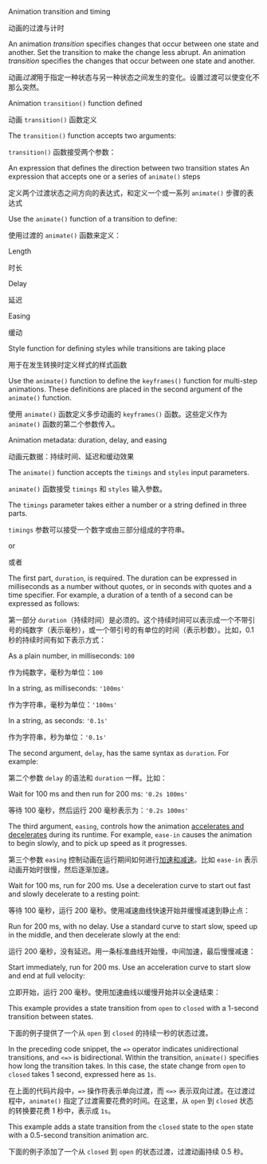 Animation transition and timing

动画的过渡与计时

An animation *transition* specifies changes that occur between one state and another. Set the transition to make the change less abrupt. An animation *transition* specifies the changes that occur between one state and another.

动画*过渡*用于指定一种状态与另一种状态之间发生的变化。设置过渡可以使变化不那么突然。

Animation `transition()` function defined

动画 `transition()` 函数定义

The `transition()` function accepts two arguments:

`transition()` 函数接受两个参数：

An expression that defines the direction between two transition states
An expression that accepts one or a series of `animate()` steps

定义两个过渡状态之间方向的表达式，和定义一个或一系列 `animate()` 步骤的表达式

Use the `animate()` function of a transition to define:

使用过渡的 `animate()` 函数来定义：

Length

时长

Delay

延迟

Easing

缓动

Style function for defining styles while transitions are taking place

用于在发生转换时定义样式的样式函数

Use the `animate()` function to define the `keyframes()` function for multi-step animations.
These definitions are placed in the second argument of the `animate()` function.

使用 `animate()` 函数定义多步动画的 `keyframes()` 函数。这些定义作为 `animate()` 函数的第二个参数传入。

Animation metadata: duration, delay, and easing

动画元数据：持续时间、延迟和缓动效果

The `animate()` function accepts the `timings` and `styles` input parameters.

`animate()` 函数接受 `timings` 和 `styles` 输入参数。

The `timings` parameter takes either a number or a string defined in three parts.

`timings` 参数可以接受一个数字或由三部分组成的字符串。

or

或者

The first part, `duration`, is required.
The duration can be expressed in milliseconds as a number without quotes, or in seconds with quotes and a time specifier.
For example, a duration of a tenth of a second can be expressed as follows:

第一部分 `duration`（持续时间）是必须的。这个持续时间可以表示成一个不带引号的纯数字（表示毫秒），或一个带引号的有单位的时间（表示秒数）。比如，0.1 秒的持续时间有如下表示方式：

As a plain number, in milliseconds:
`100`

作为纯数字，毫秒为单位：`100`

In a string, as milliseconds:
`'100ms'`

作为字符串，毫秒为单位：`'100ms'`

In a string, as seconds:
`'0.1s'`

作为字符串，秒为单位：`'0.1s'`

The second argument, `delay`, has the same syntax as `duration`.
For example:

第二个参数 `delay` 的语法和 `duration` 一样。比如：

Wait for 100 ms and then run for 200 ms: `'0.2s 100ms'`

等待 100 毫秒，然后运行 200 毫秒表示为：`'0.2s 100ms'`

The third argument, `easing`, controls how the animation [accelerates and decelerates](https://easings.net) during its runtime.
For example, `ease-in` causes the animation to begin slowly, and to pick up speed as it progresses.

第三个参数 `easing` 控制动画在运行期间如何进行[加速和减速](http://easings.net)。比如 `ease-in` 表示动画开始时很慢，然后逐渐加速。

Wait for 100 ms, run for 200 ms.
Use a deceleration curve to start out fast and slowly decelerate to a resting point:

等待 100 毫秒，运行 200 毫秒。使用减速曲线快速开始并缓慢减速到静止点：

Run for 200 ms, with no delay.
Use a standard curve to start slow, speed up in the middle, and then decelerate slowly at the end:

运行 200 毫秒，没有延迟。用一条标准曲线开始慢，中间加速，最后慢慢减速：

Start immediately, run for 200 ms.
Use an acceleration curve to start slow and end at full velocity:

立即开始，运行 200 毫秒。使用加速曲线以缓慢开始并以全速结束：

This example provides a state transition from `open` to `closed` with a 1-second transition between states.

下面的例子提供了一个从 `open` 到 `closed` 的持续一秒的状态过渡。

In the preceding code snippet, the `=>` operator indicates unidirectional transitions, and `<=>` is bidirectional.
Within the transition, `animate()` specifies how long the transition takes.
In this case, the state change from `open` to `closed` takes 1 second, expressed here as `1s`.

在上面的代码片段中，`=>` 操作符表示单向过渡，而 `<=>` 表示双向过渡。在过渡过程中，`animate()` 指定了过渡需要花费的时间。在这里，从 `open` 到 `closed` 状态的转换要花费 1 秒中，表示成 `1s`。

This example adds a state transition from the `closed` state to the `open` state with a 0.5-second transition animation arc.

下面的例子添加了一个从 `closed` 到 `open` 的状态过渡，过渡动画持续 0.5 秒。